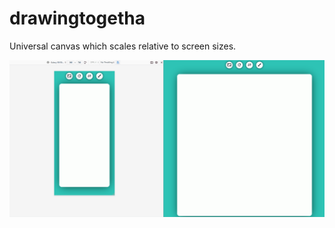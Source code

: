 # drawingtogetha

Universal canvas which scales relative to screen sizes.

![Showcasing the core funconality of drawingtogetha which is translating drawing relative to the screen size](./showcase.gif)